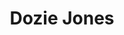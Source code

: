 ---
pid: ch838
title: Dozie Jones
location_transcription: City Hall
coordinates: "[-75.164044864139, 39.952177387346]"
zipcode: 
gen_neighborhood: 
neighborhood: 
outside_phl: 
age: 
age_range: 
instagram: 
image_file_name: ch_838.jpg
proposal_transcription: |-
  The everyday...
  The ordinary...
topic: Unknown
topic_summary: '0'
type: Other No Form
keywords_other: 
credit: 
image_labels: 
twitter: 
facebook: 
permalink: "/monuments/ch838/"
layout: item-page
---